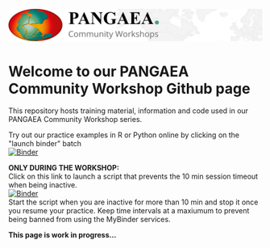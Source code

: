 ![PANGAEA Logo](banner.png)

# Welcome to our PANGAEA Community Workshop Github page

This repository hosts training material, information and code used in our PANGAEA Community Workshop series.

Try out our practice examples in R or Python online by clicking on the "launch binder" batch\
[![Binder](https://mybinder.org/badge_logo.svg)](https://mybinder.org/v2/gh/pangaea-data-publisher/community-workshop-material/HEAD)

**ONLY DURING THE WORKSHOP:**\
Click on this link to launch a script that prevents the 10 min session timeout when being inactive.\
[![Binder](https://mybinder.org/badge_logo.svg)](https://mybinder.org/v2/gh/pangaea-data-publisher/community-workshop-material/HEAD?labpath=KeepBinderActive.ipynb)\
Start the script when you are inactive for more than 10 min and stop it once you resume your practice. Keep time intervals at a maxiumum to prevent being banned from using the MyBinder services.

**This page is work in progress…**
